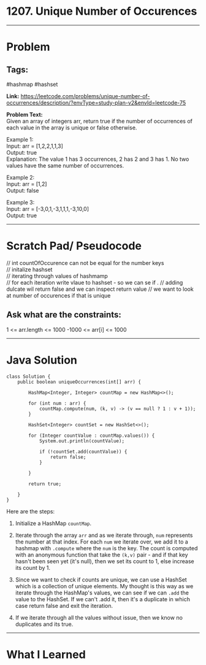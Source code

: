 # 1207. Unique Number of Occurences 

---


# Problem 

## Tags: 
#hashmap #hashset

**Link:** https://leetcode.com/problems/unique-number-of-occurrences/description/?envType=study-plan-v2&envId=leetcode-75 

 
**Problem Text:**  
Given an array of integers arr, return true if the number of occurrences of each value in the array is unique or false otherwise.  


Example 1:  
Input: arr = [1,2,2,1,1,3]  
Output: true  
Explanation: The value 1 has 3 occurrences, 2 has 2 and 3 has 1. No two values have the same number of occurrences.  

Example 2:  
Input: arr = [1,2]  
Output: false  

Example 3:  
Input: arr = [-3,0,1,-3,1,1,1,-3,10,0]  
Output: true 

---

# Scratch Pad/ Pseudocode

// int countOfOccurence can not be equal for the number keys   
// initalize hashset   
//  iterating through values of hashmamp  
// for each iteration write vlaue to hashset - so we can se if . 
// adding dulcate wil return false and we can inspect return value 
// we want to look at number of occurences if that is unique  

## Ask what are the constraints:
1 <= arr.length <= 1000 
-1000 <= arr[i] <= 1000 


---

# Java Solution

```
class Solution {
    public boolean uniqueOccurrences(int[] arr) {

        HashMap<Integer, Integer> countMap = new HashMap<>();

        for (int num : arr) {
            countMap.compute(num, (k, v) -> (v == null ? 1 : v + 1));
        }

        HashSet<Integer> countSet = new HashSet<>();

        for (Integer countValue : countMap.values()) {
            System.out.println(countValue);

            if (!countSet.add(countValue)) {
                return false;
            }

        }

        return true;

    }
}
```

Here are the steps:
1. Initialize a HashMap `countMap`.

2. Iterate through the array `arr` and as we iterate through, `num` represents the number at that index. For each `num` we iterate over, we add it to a hashmap with `.compute` where the `num` is the key. The count is computed with an anonymous function that take the `(k,v)` pair - and if that key hasn't been seen yet (it's null), then we set its count to 1, else increase its count by 1.

3. Since we want to check if counts are unique, we can use a HashSet which is a collection of unique elements. My thought is this way as we iterate through the HashMap's values, we can see if we can `.add` the value to the HashSet. If we can't .add it, then it's a duplicate in which case return false and exit the iteration. 

4. If we iterate through all the values without issue, then we know no duplicates and its true. 



---


# What I Learned
